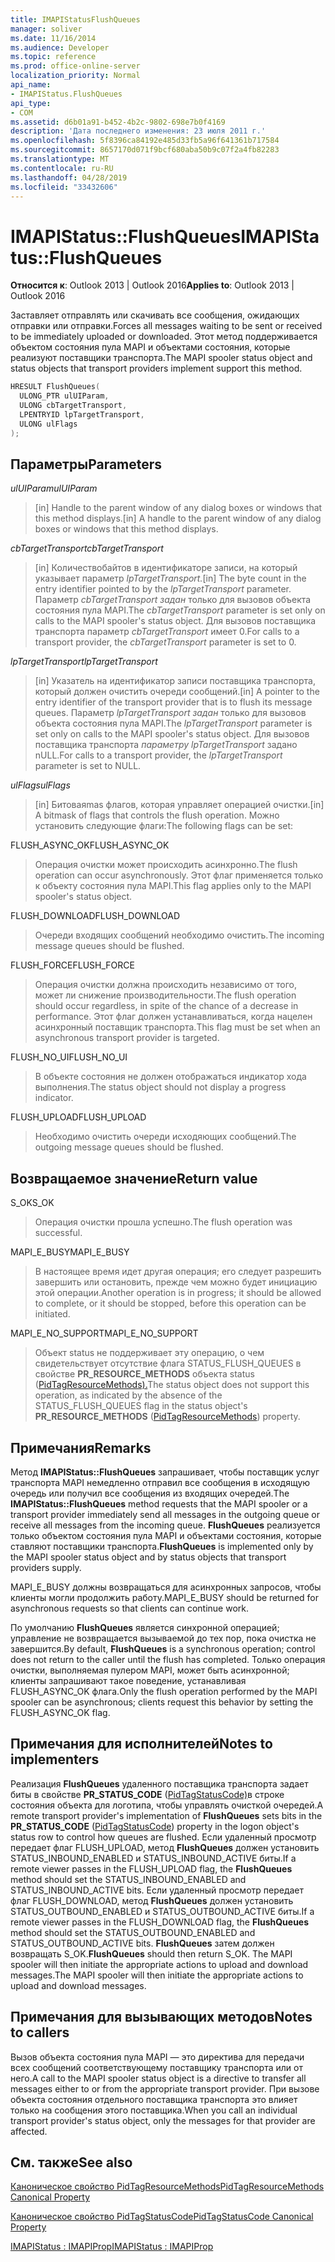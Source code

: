 ```yaml
---
title: IMAPIStatusFlushQueues
manager: soliver
ms.date: 11/16/2014
ms.audience: Developer
ms.topic: reference
ms.prod: office-online-server
localization_priority: Normal
api_name:
- IMAPIStatus.FlushQueues
api_type:
- COM
ms.assetid: d6b01a91-b452-4b2c-9802-698e7b0f4169
description: 'Дата последнего изменения: 23 июля 2011 г.'
ms.openlocfilehash: 5f8396ca84192e485d33fb5a96f641361b717584
ms.sourcegitcommit: 8657170d071f9bcf680aba50b9c07f2a4fb82283
ms.translationtype: MT
ms.contentlocale: ru-RU
ms.lasthandoff: 04/28/2019
ms.locfileid: "33432606"
---
```

# <a name="imapistatusflushqueues"></a><span data-ttu-id="aa5ae-103">IMAPIStatus::FlushQueues</span><span class="sxs-lookup"><span data-stu-id="aa5ae-103">IMAPIStatus::FlushQueues</span></span>

  
  
<span data-ttu-id="aa5ae-104">**Относится к**: Outlook 2013 | Outlook 2016</span><span class="sxs-lookup"><span data-stu-id="aa5ae-104">**Applies to**: Outlook 2013 | Outlook 2016</span></span> 
  
<span data-ttu-id="aa5ae-105">Заставляет отправлять или скачивать все сообщения, ожидающих отправки или отправки.</span><span class="sxs-lookup"><span data-stu-id="aa5ae-105">Forces all messages waiting to be sent or received to be immediately uploaded or downloaded.</span></span> <span data-ttu-id="aa5ae-106">Этот метод поддерживается объектом состояния пула MAPI и объектами состояния, которые реализуют поставщики транспорта.</span><span class="sxs-lookup"><span data-stu-id="aa5ae-106">The MAPI spooler status object and status objects that transport providers implement support this method.</span></span>
  
```cpp
HRESULT FlushQueues(
  ULONG_PTR ulUIParam,
  ULONG cbTargetTransport,
  LPENTRYID lpTargetTransport,
  ULONG ulFlags
);
```

## <a name="parameters"></a><span data-ttu-id="aa5ae-107">Параметры</span><span class="sxs-lookup"><span data-stu-id="aa5ae-107">Parameters</span></span>

 <span data-ttu-id="aa5ae-108">_ulUIParam_</span><span class="sxs-lookup"><span data-stu-id="aa5ae-108">_ulUIParam_</span></span>
  
> <span data-ttu-id="aa5ae-109">[in] Handle to the parent window of any dialog boxes or windows that this method displays.</span><span class="sxs-lookup"><span data-stu-id="aa5ae-109">[in] A handle to the parent window of any dialog boxes or windows that this method displays.</span></span>
    
 <span data-ttu-id="aa5ae-110">_cbTargetTransport_</span><span class="sxs-lookup"><span data-stu-id="aa5ae-110">_cbTargetTransport_</span></span>
  
> <span data-ttu-id="aa5ae-111">[in] Количествобайтов в идентификаторе записи, на который указывает параметр _lpTargetTransport._</span><span class="sxs-lookup"><span data-stu-id="aa5ae-111">[in] The byte count in the entry identifier pointed to by the  _lpTargetTransport_ parameter.</span></span> <span data-ttu-id="aa5ae-112">Параметр  _cbTargetTransport задан_ только для вызовов объекта состояния пула MAPI.</span><span class="sxs-lookup"><span data-stu-id="aa5ae-112">The  _cbTargetTransport_ parameter is set only on calls to the MAPI spooler's status object.</span></span> <span data-ttu-id="aa5ae-113">Для вызовов поставщика транспорта параметр  _cbTargetTransport_ имеет 0.</span><span class="sxs-lookup"><span data-stu-id="aa5ae-113">For calls to a transport provider, the  _cbTargetTransport_ parameter is set to 0.</span></span> 
    
 <span data-ttu-id="aa5ae-114">_lpTargetTransport_</span><span class="sxs-lookup"><span data-stu-id="aa5ae-114">_lpTargetTransport_</span></span>
  
> <span data-ttu-id="aa5ae-115">[in] Указатель на идентификатор записи поставщика транспорта, который должен очистить очереди сообщений.</span><span class="sxs-lookup"><span data-stu-id="aa5ae-115">[in] A pointer to the entry identifier of the transport provider that is to flush its message queues.</span></span> <span data-ttu-id="aa5ae-116">Параметр  _lpTargetTransport задан_ только для вызовов объекта состояния пула MAPI.</span><span class="sxs-lookup"><span data-stu-id="aa5ae-116">The  _lpTargetTransport_ parameter is set only on calls to the MAPI spooler's status object.</span></span> <span data-ttu-id="aa5ae-117">Для вызовов поставщика транспорта  _параметру lpTargetTransport_ задано nULL.</span><span class="sxs-lookup"><span data-stu-id="aa5ae-117">For calls to a transport provider, the  _lpTargetTransport_ parameter is set to NULL.</span></span> 
    
 <span data-ttu-id="aa5ae-118">_ulFlags_</span><span class="sxs-lookup"><span data-stu-id="aa5ae-118">_ulFlags_</span></span>
  
> <span data-ttu-id="aa5ae-119">[in] Битоваяmas флагов, которая управляет операцией очистки.</span><span class="sxs-lookup"><span data-stu-id="aa5ae-119">[in] A bitmask of flags that controls the flush operation.</span></span> <span data-ttu-id="aa5ae-120">Можно установить следующие флаги:</span><span class="sxs-lookup"><span data-stu-id="aa5ae-120">The following flags can be set:</span></span>
    
<span data-ttu-id="aa5ae-121">FLUSH_ASYNC_OK</span><span class="sxs-lookup"><span data-stu-id="aa5ae-121">FLUSH_ASYNC_OK</span></span> 
  
> <span data-ttu-id="aa5ae-122">Операция очистки может происходить асинхронно.</span><span class="sxs-lookup"><span data-stu-id="aa5ae-122">The flush operation can occur asynchronously.</span></span> <span data-ttu-id="aa5ae-123">Этот флаг применяется только к объекту состояния пула MAPI.</span><span class="sxs-lookup"><span data-stu-id="aa5ae-123">This flag applies only to the MAPI spooler's status object.</span></span> 
    
<span data-ttu-id="aa5ae-124">FLUSH_DOWNLOAD</span><span class="sxs-lookup"><span data-stu-id="aa5ae-124">FLUSH_DOWNLOAD</span></span> 
  
> <span data-ttu-id="aa5ae-125">Очереди входящих сообщений необходимо очистить.</span><span class="sxs-lookup"><span data-stu-id="aa5ae-125">The incoming message queues should be flushed.</span></span>
    
<span data-ttu-id="aa5ae-126">FLUSH_FORCE</span><span class="sxs-lookup"><span data-stu-id="aa5ae-126">FLUSH_FORCE</span></span> 
  
> <span data-ttu-id="aa5ae-127">Операция очистки должна происходить независимо от того, может ли снижение производительности.</span><span class="sxs-lookup"><span data-stu-id="aa5ae-127">The flush operation should occur regardless, in spite of the chance of a decrease in performance.</span></span> <span data-ttu-id="aa5ae-128">Этот флаг должен устанавливаться, когда нацелен асинхронный поставщик транспорта.</span><span class="sxs-lookup"><span data-stu-id="aa5ae-128">This flag must be set when an asynchronous transport provider is targeted.</span></span>
    
<span data-ttu-id="aa5ae-129">FLUSH_NO_UI</span><span class="sxs-lookup"><span data-stu-id="aa5ae-129">FLUSH_NO_UI</span></span> 
  
> <span data-ttu-id="aa5ae-130">В объекте состояния не должен отображаться индикатор хода выполнения.</span><span class="sxs-lookup"><span data-stu-id="aa5ae-130">The status object should not display a progress indicator.</span></span>
    
<span data-ttu-id="aa5ae-131">FLUSH_UPLOAD</span><span class="sxs-lookup"><span data-stu-id="aa5ae-131">FLUSH_UPLOAD</span></span> 
  
> <span data-ttu-id="aa5ae-132">Необходимо очистить очереди исходяющих сообщений.</span><span class="sxs-lookup"><span data-stu-id="aa5ae-132">The outgoing message queues should be flushed.</span></span>
    
## <a name="return-value"></a><span data-ttu-id="aa5ae-133">Возвращаемое значение</span><span class="sxs-lookup"><span data-stu-id="aa5ae-133">Return value</span></span>

<span data-ttu-id="aa5ae-134">S_OK</span><span class="sxs-lookup"><span data-stu-id="aa5ae-134">S_OK</span></span> 
  
> <span data-ttu-id="aa5ae-135">Операция очистки прошла успешно.</span><span class="sxs-lookup"><span data-stu-id="aa5ae-135">The flush operation was successful.</span></span>
    
<span data-ttu-id="aa5ae-136">MAPI_E_BUSY</span><span class="sxs-lookup"><span data-stu-id="aa5ae-136">MAPI_E_BUSY</span></span> 
  
> <span data-ttu-id="aa5ae-137">В настоящее время идет другая операция; его следует разрешить завершить или остановить, прежде чем можно будет инициацию этой операции.</span><span class="sxs-lookup"><span data-stu-id="aa5ae-137">Another operation is in progress; it should be allowed to complete, or it should be stopped, before this operation can be initiated.</span></span>
    
<span data-ttu-id="aa5ae-138">MAPI_E_NO_SUPPORT</span><span class="sxs-lookup"><span data-stu-id="aa5ae-138">MAPI_E_NO_SUPPORT</span></span> 
  
> <span data-ttu-id="aa5ae-139">Объект status не поддерживает эту операцию, о чем свидетельствует отсутствие флага STATUS_FLUSH_QUEUES в свойстве **PR_RESOURCE_METHODS** объекта status ([PidTagResourceMethods).](pidtagresourcemethods-canonical-property.md)</span><span class="sxs-lookup"><span data-stu-id="aa5ae-139">The status object does not support this operation, as indicated by the absence of the STATUS_FLUSH_QUEUES flag in the status object's **PR_RESOURCE_METHODS** ([PidTagResourceMethods](pidtagresourcemethods-canonical-property.md)) property.</span></span>
    
## <a name="remarks"></a><span data-ttu-id="aa5ae-140">Примечания</span><span class="sxs-lookup"><span data-stu-id="aa5ae-140">Remarks</span></span>

<span data-ttu-id="aa5ae-141">Метод **IMAPIStatus::FlushQueues** запрашивает, чтобы поставщик услуг транспорта MAPI немедленно отправил все сообщения в исходящую очередь или получил все сообщения из входящих очередей.</span><span class="sxs-lookup"><span data-stu-id="aa5ae-141">The **IMAPIStatus::FlushQueues** method requests that the MAPI spooler or a transport provider immediately send all messages in the outgoing queue or receive all messages from the incoming queue.</span></span> <span data-ttu-id="aa5ae-142">**FlushQueues** реализуется только объектом состояния пула MAPI и объектами состояния, которые ставляют поставщики транспорта.</span><span class="sxs-lookup"><span data-stu-id="aa5ae-142">**FlushQueues** is implemented only by the MAPI spooler status object and by status objects that transport providers supply.</span></span> 
  
<span data-ttu-id="aa5ae-143">MAPI_E_BUSY должны возвращаться для асинхронных запросов, чтобы клиенты могли продолжить работу.</span><span class="sxs-lookup"><span data-stu-id="aa5ae-143">MAPI_E_BUSY should be returned for asynchronous requests so that clients can continue work.</span></span> 
  
<span data-ttu-id="aa5ae-144">По умолчанию **FlushQueues** является синхронной операцией; управление не возвращается вызываемой до тех пор, пока очистка не завершится.</span><span class="sxs-lookup"><span data-stu-id="aa5ae-144">By default, **FlushQueues** is a synchronous operation; control does not return to the caller until the flush has completed.</span></span> <span data-ttu-id="aa5ae-145">Только операция очистки, выполняемая пулером MAPI, может быть асинхронной; клиенты запрашивают такое поведение, устанавливая FLUSH_ASYNC_OK флага.</span><span class="sxs-lookup"><span data-stu-id="aa5ae-145">Only the flush operation performed by the MAPI spooler can be asynchronous; clients request this behavior by setting the FLUSH_ASYNC_OK flag.</span></span> 
  
## <a name="notes-to-implementers"></a><span data-ttu-id="aa5ae-146">Примечания для исполнителей</span><span class="sxs-lookup"><span data-stu-id="aa5ae-146">Notes to implementers</span></span>

<span data-ttu-id="aa5ae-147">Реализация **FlushQueues** удаленного поставщика транспорта задает биты в свойстве **PR_STATUS_CODE** ([PidTagStatusCode)](pidtagstatuscode-canonical-property.md)в строке состояния объекта для логотипа, чтобы управлять очисткой очередей.</span><span class="sxs-lookup"><span data-stu-id="aa5ae-147">A remote transport provider's implementation of **FlushQueues** sets bits in the **PR_STATUS_CODE** ([PidTagStatusCode](pidtagstatuscode-canonical-property.md)) property in the logon object's status row to control how queues are flushed.</span></span> <span data-ttu-id="aa5ae-148">Если удаленный просмотр передает флаг FLUSH_UPLOAD, метод **FlushQueues** должен установить STATUS_INBOUND_ENABLED и STATUS_INBOUND_ACTIVE биты.</span><span class="sxs-lookup"><span data-stu-id="aa5ae-148">If a remote viewer passes in the FLUSH_UPLOAD flag, the **FlushQueues** method should set the STATUS_INBOUND_ENABLED and STATUS_INBOUND_ACTIVE bits.</span></span> <span data-ttu-id="aa5ae-149">Если удаленный просмотр передает флаг FLUSH_DOWNLOAD, метод **FlushQueues** должен установить STATUS_OUTBOUND_ENABLED и STATUS_OUTBOUND_ACTIVE биты.</span><span class="sxs-lookup"><span data-stu-id="aa5ae-149">If a remote viewer passes in the FLUSH_DOWNLOAD flag, the **FlushQueues** method should set the STATUS_OUTBOUND_ENABLED and STATUS_OUTBOUND_ACTIVE bits.</span></span> <span data-ttu-id="aa5ae-150">**FlushQueues** затем должен возвращать S_OK.</span><span class="sxs-lookup"><span data-stu-id="aa5ae-150">**FlushQueues** should then return S_OK.</span></span> <span data-ttu-id="aa5ae-151">The MAPI spooler will then initiate the appropriate actions to upload and download messages.</span><span class="sxs-lookup"><span data-stu-id="aa5ae-151">The MAPI spooler will then initiate the appropriate actions to upload and download messages.</span></span> 
  
## <a name="notes-to-callers"></a><span data-ttu-id="aa5ae-152">Примечания для вызывающих методов</span><span class="sxs-lookup"><span data-stu-id="aa5ae-152">Notes to callers</span></span>

<span data-ttu-id="aa5ae-153">Вызов объекта состояния пула MAPI — это директива для передачи всех сообщений соответствующему поставщику транспорта или от него.</span><span class="sxs-lookup"><span data-stu-id="aa5ae-153">A call to the MAPI spooler status object is a directive to transfer all messages either to or from the appropriate transport provider.</span></span> <span data-ttu-id="aa5ae-154">При вызове объекта состояния отдельного поставщика транспорта это влияет только на сообщения этого поставщика.</span><span class="sxs-lookup"><span data-stu-id="aa5ae-154">When you call an individual transport provider's status object, only the messages for that provider are affected.</span></span>
  
## <a name="see-also"></a><span data-ttu-id="aa5ae-155">См. также</span><span class="sxs-lookup"><span data-stu-id="aa5ae-155">See also</span></span>



[<span data-ttu-id="aa5ae-156">Каноническое свойство PidTagResourceMethods</span><span class="sxs-lookup"><span data-stu-id="aa5ae-156">PidTagResourceMethods Canonical Property</span></span>](pidtagresourcemethods-canonical-property.md)
  
[<span data-ttu-id="aa5ae-157">Каноническое свойство PidTagStatusCode</span><span class="sxs-lookup"><span data-stu-id="aa5ae-157">PidTagStatusCode Canonical Property</span></span>](pidtagstatuscode-canonical-property.md)
  
[<span data-ttu-id="aa5ae-158">IMAPIStatus : IMAPIProp</span><span class="sxs-lookup"><span data-stu-id="aa5ae-158">IMAPIStatus : IMAPIProp</span></span>](imapistatusimapiprop.md)


